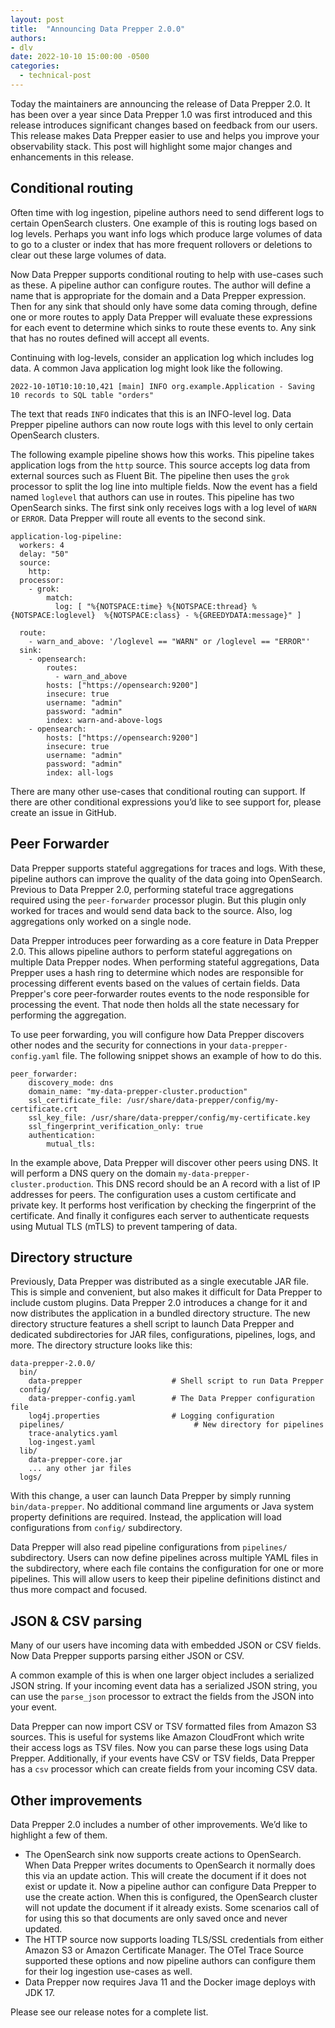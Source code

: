 ```yaml
---
layout: post
title:  "Announcing Data Prepper 2.0.0"
authors:
- dlv
date: 2022-10-10 15:00:00 -0500
categories:
  - technical-post
---
```


Today the maintainers are announcing the release of Data Prepper 2.0. It has been over a year since Data Prepper 1.0 was first introduced
and this release introduces significant changes based on feedback from our users. This release makes Data Prepper easier to use and helps 
you improve your observability stack. This post will highlight some major changes and enhancements in this release.

## Conditional routing

Often time with log ingestion, pipeline authors need to send different logs to certain OpenSearch clusters. One example of this is routing logs based on log levels. 
Perhaps you want info logs which produce large volumes of data to go to a cluster or index that has more frequent rollovers or deletions to clear out these large volumes of data.

Now Data Prepper supports conditional routing to help with use-cases such as these. A pipeline author can configure routes. 
The author will define a name that is appropriate for the domain and a Data Prepper expression. 
Then for any sink that should only have some data coming through, define one or more routes to apply Data Prepper will evaluate 
these expressions for each event to determine which sinks to route these events to. Any sink that has no routes defined will accept all events.

Continuing with log-levels, consider an application log which includes log data. A common Java application log might look like the following.

```
2022-10-10T10:10:10,421 [main] INFO org.example.Application - Saving 10 records to SQL table "orders"
```

The text that reads `INFO` indicates that this is an INFO-level log. Data Prepper pipeline authors can now route logs with this level to only certain OpenSearch clusters.

The following example pipeline shows how this works. This pipeline takes application logs from the `http` source. This source 
accepts log data from external sources such as Fluent Bit. The pipeline then uses the `grok` processor to split the log line into multiple fields. 
Now the event has a field named `loglevel` that authors can use in routes. This pipeline has two OpenSearch sinks. The first sink only receives 
logs with a log level of `WARN` or `ERROR`. Data Prepper will route all events to the second sink.

```
application-log-pipeline:
  workers: 4
  delay: "50"
  source:
    http:
  processor:
    - grok:
        match:
          log: [ "%{NOTSPACE:time} %{NOTSPACE:thread} %{NOTSPACE:loglevel}  %{NOTSPACE:class} - %{GREEDYDATA:message}" ]

  route:
    - warn_and_above: '/loglevel == "WARN" or /loglevel == "ERROR"'
  sink:
    - opensearch:
        routes:
          - warn_and_above
        hosts: ["https://opensearch:9200"]
        insecure: true
        username: "admin"
        password: "admin"
        index: warn-and-above-logs
    - opensearch:
        hosts: ["https://opensearch:9200"]
        insecure: true
        username: "admin"
        password: "admin"
        index: all-logs
```

There are many other use-cases that conditional routing can support. If there are other conditional expressions 
you’d like to see support for, please create an issue in GitHub.

## Peer Forwarder

Data Prepper supports stateful aggregations for traces and logs. With these, pipeline authors can improve the quality of the data going into OpenSearch. 
Previous to Data Prepper 2.0, performing stateful trace aggregations required using the `peer-forwarder` processor plugin. 
But this plugin only worked for traces and would send data back to the source. Also, log aggregations only worked on a single node.

Data Prepper introduces peer forwarding as a core feature in Data Prepper 2.0. This allows pipeline authors to perform stateful 
aggregations on multiple Data Prepper nodes. When performing stateful aggregations, Data Prepper uses a hash ring to determine 
which nodes are responsible for processing different events based on the values of certain fields. Data Prepper's core peer-forwarder 
routes events to the node responsible for processing the event. That node then holds all the state necessary for performing the aggregation.

To use peer forwarding, you will configure how Data Prepper discovers other nodes and the security for connections in your 
`data-prepper-config.yaml` file. The following snippet shows an example of how to do this.

```
peer_forwarder:
    discovery_mode: dns
    domain_name: "my-data-prepper-cluster.production"
    ssl_certificate_file: /usr/share/data-prepper/config/my-certificate.crt
    ssl_key_file: /usr/share/data-prepper/config/my-certificate.key
    ssl_fingerprint_verification_only: true
    authentication:
        mutual_tls:
```

In the example above, Data Prepper will discover other peers using DNS. It will perform a DNS query on the domain `my-data-prepper-cluster.production`.
This DNS record should be an A record with a list of IP addresses for peers. The configuration uses a custom certificate and private key. 
It performs host verification by checking the fingerprint of the certificate. And finally it configures each server to authenticate requests using 
Mutual TLS (mTLS) to prevent tampering of data.

## Directory structure

Previously, Data Prepper was distributed as a single executable JAR file. This is simple and convenient, but also makes it difficult for Data Prepper 
to include custom plugins. Data Prepper 2.0 introduces a change for it and now distributes the application in a bundled directory structure. 
The new directory structure features a shell script to launch Data Prepper and dedicated subdirectories for JAR files, configurations, pipelines, logs, and more. 
The directory structure looks like this:

```
data-prepper-2.0.0/
  bin/
    data-prepper                    # Shell script to run Data Prepper
  config/
    data-prepper-config.yaml        # The Data Prepper configuration file
    log4j.properties                # Logging configuration
  pipelines/                             # New directory for pipelines
    trace-analytics.yaml
    log-ingest.yaml
  lib/
    data-prepper-core.jar
    ... any other jar files
  logs/
```

With this change, a user can launch Data Prepper by simply running `bin/data-prepper`. No additional command line arguments or Java system property definitions 
are required. Instead, the application will load configurations from `config/` subdirectory.

Data Prepper will also read pipeline configurations from `pipelines/` subdirectory.  Users can now define pipelines across 
multiple YAML files in the subdirectory, where each file contains the configuration for one or more pipelines. This will 
allow users to keep their pipeline definitions distinct and thus more compact and focused. 

## JSON & CSV parsing

Many of our users have incoming data with embedded JSON or CSV fields. Now Data Prepper supports parsing either JSON or CSV.

A common example of this is when one larger object includes a serialized JSON string. If your incoming event data has a 
serialized JSON string, you can use the `parse_json` processor to extract the fields from the JSON into your event.

Data Prepper can now import CSV or TSV formatted files from Amazon S3 sources. This is useful for systems like Amazon CloudFront 
which write their access logs as TSV files. Now you can parse these logs using Data Prepper. Additionally, if your events have 
CSV or TSV fields, Data Prepper has a `csv` processor which can create fields from your incoming CSV data.

## Other improvements

Data Prepper 2.0 includes a number of other improvements. We’d like to highlight a few of them.

* The OpenSearch sink now supports create actions to OpenSearch. When Data Prepper writes documents to OpenSearch it normally does this via an update action. This will create the document if it does not exist or update it. Now a pipeline author can configure Data Prepper to use the create action. When this is configured, the OpenSearch cluster will not update the document if it already exists. Some scenarios call of for using this so that documents are only saved once and never updated.
* The HTTP source now supports loading TLS/SSL credentials from either Amazon S3 or Amazon Certificate Manager. The OTel Trace Source supported these options and now pipeline authors can configure them for their log ingestion use-cases as well.
* Data Prepper now requires Java 11 and the Docker image deploys with JDK 17.

Please see our release notes for a complete list.
